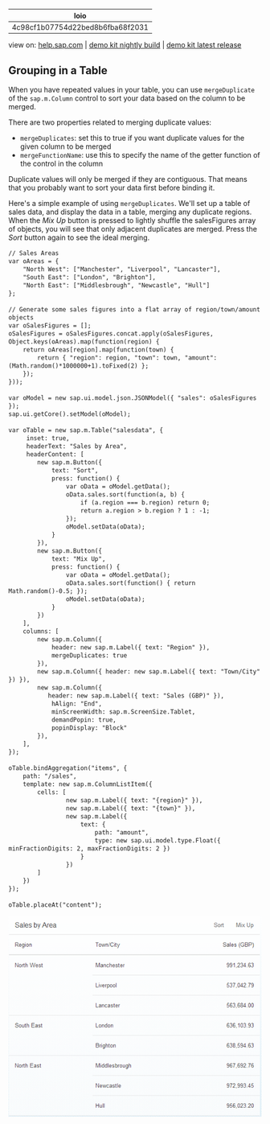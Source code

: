 | loio |
| -----|
| 4c98cf1b07754d22bed8b6fba68f2031 |

<div id="loio">

view on: [help.sap.com](https://help.sap.com/viewer/DRAFT/3237636b137e43519a20ad5513c49ccb/latest/en-US/4c98cf1b07754d22bed8b6fba68f2031.html) | [demo kit nightly build](https://openui5nightly.hana.ondemand.com/#/topic/4c98cf1b07754d22bed8b6fba68f2031) | [demo kit latest release](https://openui5.hana.ondemand.com/#/topic/4c98cf1b07754d22bed8b6fba68f2031)</div>
<!-- loio4c98cf1b07754d22bed8b6fba68f2031 -->

## Grouping in a Table

When you have repeated values in your table, you can use `mergeDuplicate` of the `sap.m.Column` control to sort your data based on the column to be merged.

There are two properties related to merging duplicate values:

-   `mergeDuplicates`: set this to true if you want duplicate values for the given column to be merged
-   `mergeFunctionName`: use this to specify the name of the getter function of the control in the column

Duplicate values will only be merged if they are contiguous. That means that you probably want to sort your data first before binding it.

Here's a simple example of using `mergeDuplicates`. We'll set up a table of sales data, and display the data in a table, merging any duplicate regions. When the *Mix Up* button is pressed to lightly shuffle the salesFigures array of objects, you will see that only adjacent duplicates are merged. Press the *Sort* button again to see the ideal merging.

```lang-js
// Sales Areas
var oAreas = {
    "North West": ["Manchester", "Liverpool", "Lancaster"],
    "South East": ["London", "Brighton"],
    "North East": ["Middlesbrough", "Newcastle", "Hull"]
};
    
// Generate some sales figures into a flat array of region/town/amount objects
var oSalesFigures = [];
oSalesFigures = oSalesFigures.concat.apply(oSalesFigures, Object.keys(oAreas).map(function(region) {
    return oAreas[region].map(function(town) { 
        return { "region": region, "town": town, "amount": (Math.random()*1000000+1).toFixed(2) };
    });
}));

var oModel = new sap.ui.model.json.JSONModel({ "sales": oSalesFigures });
sap.ui.getCore().setModel(oModel);
    
var oTable = new sap.m.Table("salesdata", {
     inset: true,
     headerText: "Sales by Area",
     headerContent: [
        new sap.m.Button({
            text: "Sort",
            press: function() {
                var oData = oModel.getData();
                oData.sales.sort(function(a, b) {
                    if (a.region === b.region) return 0;
                    return a.region > b.region ? 1 : -1;
                });
                oModel.setData(oData);
            }
        }),
        new sap.m.Button({
            text: "Mix Up",
            press: function() {
                var oData = oModel.getData();
                oData.sales.sort(function() { return Math.random()-0.5; });
                oModel.setData(oData);
            }
        })
    ],
    columns: [
        new sap.m.Column({
            header: new sap.m.Label({ text: "Region" }),
            mergeDuplicates: true
        }),
        new sap.m.Column({ header: new sap.m.Label({ text: "Town/City" }) }),
        new sap.m.Column({
           header: new sap.m.Label({ text: "Sales (GBP)" }),
            hAlign: "End",
            minScreenWidth: sap.m.ScreenSize.Tablet,
            demandPopin: true,
            popinDisplay: "Block"
        }),
    ],
});

oTable.bindAggregation("items", {
    path: "/sales",
    template: new sap.m.ColumnListItem({
        cells: [
                new sap.m.Label({ text: "{region}" }),
                new sap.m.Label({ text: "{town}" }),
                new sap.m.Label({
                    text: {
                        path: "amount",
                        type: new sap.ui.model.type.Float({ minFractionDigits: 2, maxFractionDigits: 2 })
                    }
                })
        ]
    })
});
    
oTable.placeAt("content");

```

![](loiob8e8a14765f7482b893f079569d136a9_LowRes.png)

